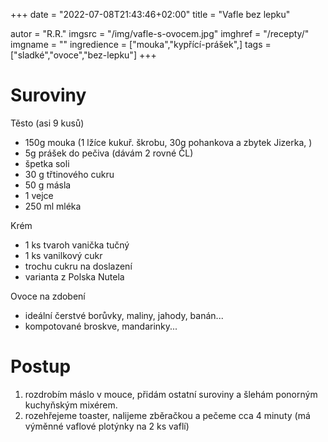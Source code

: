
+++
date = "2022-07-08T21:43:46+02:00"
title = "Vafle bez lepku"

autor = "R.R."
imgsrc = "/img/vafle-s-ovocem.jpg"
imghref = "/recepty/"
imgname = ""
ingredience = ["mouka","kypřící-prášek",]
tags = ["sladké","ovoce","bez-lepku"]
+++

# Suroviny 
Těsto (asi 9 kusů)
- 150g mouka (1 lžíce kukuř. škrobu, 30g pohankova a zbytek Jizerka, )
- 5g prášek do pečiva (dávám 2 rovné ČL)
- špetka soli
- 30 g třtinového cukru
- 50 g másla
- 1 vejce
- 250 ml mléka

Krém
- 1 ks tvaroh vanička tučný
- 1 ks vanilkový cukr
- trochu cukru na doslazení
- varianta z Polska Nutela

Ovoce na zdobení
- ideální čerstvé borůvky, maliny, jahody, banán... 
- kompotované broskve, mandarinky...

# Postup
 1. rozdrobím máslo v mouce, přidám ostatní suroviny a šlehám ponorným kuchyňským mixérem.
 2. rozehřejeme toaster, nalijeme zběračkou a pečeme cca 4 minuty (má výměnné vaflové plotýnky na 2 ks vaflí)
 